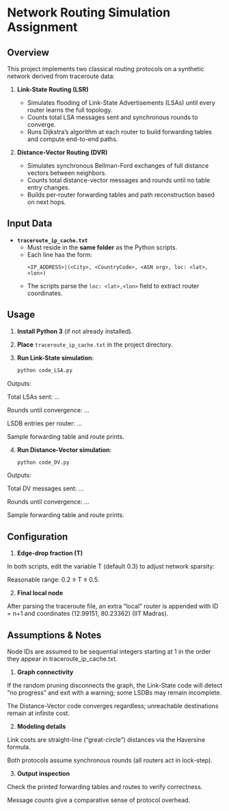 # Network Routing Simulation Assignment

## Overview

This project implements two classical routing protocols on a synthetic network derived from traceroute data:

1. **Link-State Routing (LSR)**  
   - Simulates flooding of Link-State Advertisements (LSAs) until every router learns the full topology.  
   - Counts total LSA messages sent and synchronous rounds to converge.  
   - Runs Dijkstra’s algorithm at each router to build forwarding tables and compute end-to-end paths.

2. **Distance-Vector Routing (DVR)**  
   - Simulates synchronous Bellman-Ford exchanges of full distance vectors between neighbors.  
   - Counts total distance-vector messages and rounds until no table entry changes.  
   - Builds per-router forwarding tables and path reconstruction based on next hops.


## Input Data

- **`traceroute_ip_cache.txt`**  
  - Must reside in the **same folder** as the Python scripts.  
  - Each line has the form:  
    ```
    <IP_ADDRESS>|(<City>, <CountryCode>, <ASN org>, loc: <lat>,<lon>)
    ```
  - The scripts parse the `loc: <lat>,<lon>` field to extract router coordinates.

## Usage

1. **Install Python 3** (if not already installed).

2. **Place** `traceroute_ip_cache.txt` in the project directory.

3. **Run Link-State simulation**:  
   ```bash
   python code_LSA.py
Outputs:

Total LSAs sent: ...

Rounds until convergence: ...

LSDB entries per router: ...

Sample forwarding table and route prints.

4. **Run Distance-Vector simulation**:

    ```bash
    python code_DV.py
Outputs:

Total DV messages sent: ...

Rounds until convergence: ...

Sample forwarding table and route prints.

## Configuration
1. **Edge-drop fraction (T)**

In both scripts, edit the variable T (default 0.3) to adjust network sparsity:

Reasonable range: 0.2 ≤ T ≤ 0.5.

2. **Final local node**

After parsing the traceroute file, an extra “local” router is appended with ID = n+1 and coordinates (12.99151, 80.23362) (IIT Madras).

## Assumptions & Notes
Node IDs are assumed to be sequential integers starting at 1 in the order they appear in traceroute_ip_cache.txt.

1. **Graph connectivity**

If the random pruning disconnects the graph, the Link-State code will detect “no progress” and exit with a warning; some LSDBs may remain incomplete.

The Distance-Vector code converges regardless; unreachable destinations remain at infinite cost.

2. **Modeling details**

Link costs are straight-line (“great-circle”) distances via the Haversine formula.

Both protocols assume synchronous rounds (all routers act in lock-step).

3. **Output inspection**

Check the printed forwarding tables and routes to verify correctness.

Message counts give a comparative sense of protocol overhead.

